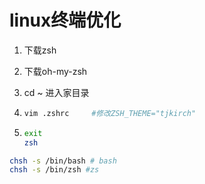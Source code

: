 # linux终端优化

1. 下载zsh

2. 下载oh-my-zsh

3. cd ~ 进入家目录

4. ```bash
   vim .zshrc     #修改ZSH_THEME="tjkirch"
   ```

5. ```bash
   exit
   zsh
   ```

```bash
chsh -s /bin/bash # bash
chsh -s /bin/zsh #zs

```

